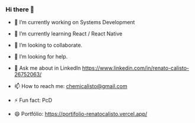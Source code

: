 ### Hi there 👋


- 🔭 I’m currently working on Systems Development
- 🌱 I’m currently learning React / React Native
- 👯 I’m looking to collaborate.
- 🤔 I’m looking for help.
- 💬 Ask me about in LinkedIn https://www.linkedin.com/in/renato-calisto-26752063/
- 📫 How to reach me: chemicalisto@gmail.com
- ⚡ Fun fact: PcD

- 😄 Portfólio: https://portifolio-renatocalisto.vercel.app/
